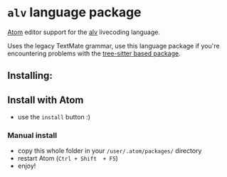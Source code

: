 # `alv` language package

[Atom](https://atom.io/) editor support for the [alv](https://alive.s-ol.nu) livecoding language.

Uses the legacy TextMate grammar, use this language package if you're encountering problems with the [tree-sitter based package](https://github.com/s-ol/language-alv).

## Installing:
## Install with Atom
* use the `install` button :)
### Manual install
* copy this whole folder in your `/user/.atom/packages/` directory
* restart Atom (`Ctrl + Shift  + F5`)
* enjoy!